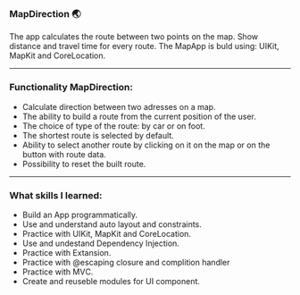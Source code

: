 
### MapDirection :earth_asia:
The app calculates the route between two points on the map. Show distance and travel time for every route. The MapApp is buld using: UIKit, MapKit and CoreLocation.

---
### Functionality MapDirection:
- Calculate direction between two adresses on a map.
- The ability to build a route from the current position of the user.
- The choice of type of the route: by car or on foot.
- The shortest route is selected by default.
- Ability to select another route by clicking on it on the map or on the button with route data.
- Possibility to reset the built route.

---

### What skills I learned:
- Build an App programmatically.
- Use and understand auto layout and constraints.
- Practice with UIKit, MapKit and CoreLocation.
- Use and undestand Dependency Injection.
- Practice with Extansion.
- Practice with @escaping closure and complition handler
- Practice with MVС.
- Create and reuseble modules for UI component.
